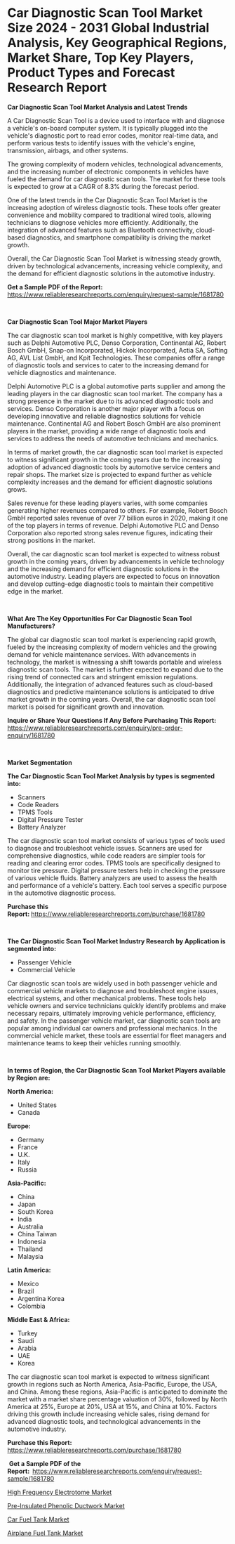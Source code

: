 <p><h1>Car Diagnostic Scan Tool Market Size 2024 - 2031 Global Industrial Analysis, Key Geographical Regions, Market Share, Top Key Players, Product Types and Forecast Research Report</h1></p><p><strong>Car Diagnostic Scan Tool Market Analysis and Latest Trends</strong></p>
<p><p>A Car Diagnostic Scan Tool is a device used to interface with and diagnose a vehicle's on-board computer system. It is typically plugged into the vehicle's diagnostic port to read error codes, monitor real-time data, and perform various tests to identify issues with the vehicle's engine, transmission, airbags, and other systems.</p><p>The growing complexity of modern vehicles, technological advancements, and the increasing number of electronic components in vehicles have fueled the demand for car diagnostic scan tools. The market for these tools is expected to grow at a CAGR of 8.3% during the forecast period.</p><p>One of the latest trends in the Car Diagnostic Scan Tool Market is the increasing adoption of wireless diagnostic tools. These tools offer greater convenience and mobility compared to traditional wired tools, allowing technicians to diagnose vehicles more efficiently. Additionally, the integration of advanced features such as Bluetooth connectivity, cloud-based diagnostics, and smartphone compatibility is driving the market growth.</p><p>Overall, the Car Diagnostic Scan Tool Market is witnessing steady growth, driven by technological advancements, increasing vehicle complexity, and the demand for efficient diagnostic solutions in the automotive industry.</p></p>
<p><strong>Get a Sample PDF of the Report:&nbsp;</strong> <a href="https://www.reliableresearchreports.com/enquiry/request-sample/1681780">https://www.reliableresearchreports.com/enquiry/request-sample/1681780</a></p>
<p>&nbsp;</p>
<p><strong>Car Diagnostic Scan Tool Major Market Players</strong></p>
<p><p>The car diagnostic scan tool market is highly competitive, with key players such as Delphi Automotive PLC, Denso Corporation, Continental AG, Robert Bosch GmbH, Snap-on Incorporated, Hickok Incorporated, Actia SA, Softing AG, AVL List GmbH, and Kpit Technologies. These companies offer a range of diagnostic tools and services to cater to the increasing demand for vehicle diagnostics and maintenance.</p><p>Delphi Automotive PLC is a global automotive parts supplier and among the leading players in the car diagnostic scan tool market. The company has a strong presence in the market due to its advanced diagnostic tools and services. Denso Corporation is another major player with a focus on developing innovative and reliable diagnostics solutions for vehicle maintenance. Continental AG and Robert Bosch GmbH are also prominent players in the market, providing a wide range of diagnostic tools and services to address the needs of automotive technicians and mechanics.</p><p>In terms of market growth, the car diagnostic scan tool market is expected to witness significant growth in the coming years due to the increasing adoption of advanced diagnostic tools by automotive service centers and repair shops. The market size is projected to expand further as vehicle complexity increases and the demand for efficient diagnostic solutions grows.</p><p>Sales revenue for these leading players varies, with some companies generating higher revenues compared to others. For example, Robert Bosch GmbH reported sales revenue of over 77 billion euros in 2020, making it one of the top players in terms of revenue. Delphi Automotive PLC and Denso Corporation also reported strong sales revenue figures, indicating their strong positions in the market.</p><p>Overall, the car diagnostic scan tool market is expected to witness robust growth in the coming years, driven by advancements in vehicle technology and the increasing demand for efficient diagnostic solutions in the automotive industry. Leading players are expected to focus on innovation and develop cutting-edge diagnostic tools to maintain their competitive edge in the market.</p></p>
<p>&nbsp;</p>
<p><strong>What Are The Key Opportunities For Car Diagnostic Scan Tool Manufacturers?</strong></p>
<p><p>The global car diagnostic scan tool market is experiencing rapid growth, fueled by the increasing complexity of modern vehicles and the growing demand for vehicle maintenance services. With advancements in technology, the market is witnessing a shift towards portable and wireless diagnostic scan tools. The market is further expected to expand due to the rising trend of connected cars and stringent emission regulations. Additionally, the integration of advanced features such as cloud-based diagnostics and predictive maintenance solutions is anticipated to drive market growth in the coming years. Overall, the car diagnostic scan tool market is poised for significant growth and innovation.</p></p>
<p><strong>Inquire or Share Your Questions If Any Before Purchasing This Report:</strong> <a href="https://www.reliableresearchreports.com/enquiry/pre-order-enquiry/1681780">https://www.reliableresearchreports.com/enquiry/pre-order-enquiry/1681780</a></p>
<p>&nbsp;</p>
<p><strong>Market Segmentation</strong></p>
<p><strong>The Car Diagnostic Scan Tool Market Analysis by types is segmented into:</strong></p>
<p><ul><li>Scanners</li><li>Code Readers</li><li>TPMS Tools</li><li>Digital Pressure Tester</li><li>Battery Analyzer</li></ul></p>
<p><p>The car diagnostic scan tool market consists of various types of tools used to diagnose and troubleshoot vehicle issues. Scanners are used for comprehensive diagnostics, while code readers are simpler tools for reading and clearing error codes. TPMS tools are specifically designed to monitor tire pressure. Digital pressure testers help in checking the pressure of various vehicle fluids. Battery analyzers are used to assess the health and performance of a vehicle's battery. Each tool serves a specific purpose in the automotive diagnostic process.</p></p>
<p><strong>Purchase this Report:&nbsp;</strong><a href="https://www.reliableresearchreports.com/purchase/1681780">https://www.reliableresearchreports.com/purchase/1681780</a></p>
<p>&nbsp;</p>
<p><strong>The Car Diagnostic Scan Tool Market Industry Research by Application is segmented into:</strong></p>
<p><ul><li>Passenger Vehicle</li><li>Commercial Vehicle</li></ul></p>
<p><p>Car diagnostic scan tools are widely used in both passenger vehicle and commercial vehicle markets to diagnose and troubleshoot engine issues, electrical systems, and other mechanical problems. These tools help vehicle owners and service technicians quickly identify problems and make necessary repairs, ultimately improving vehicle performance, efficiency, and safety. In the passenger vehicle market, car diagnostic scan tools are popular among individual car owners and professional mechanics. In the commercial vehicle market, these tools are essential for fleet managers and maintenance teams to keep their vehicles running smoothly.</p></p>
<p>&nbsp;</p>
<p><strong>In terms of Region, the Car Diagnostic Scan Tool Market Players available by Region are:</strong></p>
<p>
    <p> <strong> North America: </strong>
        <ul>
            <li>United States</li>
            <li>Canada</li>
        </ul>
        </p> 
    <p> <strong> Europe: </strong>
        <ul>
            <li>Germany</li>
            <li>France</li>
            <li>U.K.</li>
            <li>Italy</li>
            <li>Russia</li>
        </ul>
        </p> 
    <p> <strong> Asia-Pacific: </strong>
        <ul>
            <li>China</li>
            <li>Japan</li>
            <li>South Korea</li>
            <li>India</li>
            <li>Australia</li>
            <li>China Taiwan</li>
            <li>Indonesia</li>
            <li>Thailand</li>
            <li>Malaysia</li>
        </ul>
        </p> 
    <p> <strong> Latin America: </strong>
        <ul>
            <li>Mexico</li>
            <li>Brazil</li>
            <li>Argentina Korea</li>
            <li>Colombia</li>
        </ul>
        </p> 
    <p> <strong> Middle East & Africa: </strong>
        <ul>
            <li>Turkey</li>
            <li>Saudi</li>
            <li>Arabia</li>
            <li>UAE</li>
            <li>Korea</li>
        </ul>
    </p>
    </p>
<p><p>The car diagnostic scan tool market is expected to witness significant growth in regions such as North America, Asia-Pacific, Europe, the USA, and China. Among these regions, Asia-Pacific is anticipated to dominate the market with a market share percentage valuation of 30%, followed by North America at 25%, Europe at 20%, USA at 15%, and China at 10%. Factors driving this growth include increasing vehicle sales, rising demand for advanced diagnostic tools, and technological advancements in the automotive industry.</p></p>
<p><strong>Purchase this Report: </strong><a href="https://www.reliableresearchreports.com/purchase/1681780">https://www.reliableresearchreports.com/purchase/1681780</a></p>
<p>&nbsp;<strong>Get a Sample PDF of the Report:&nbsp;&nbsp;</strong><a href="https://www.reliableresearchreports.com/enquiry/request-sample/1681780">https://www.reliableresearchreports.com/enquiry/request-sample/1681780</a></p>
<p><strong></strong></p>
<p><p><a href="https://acidic-farm-354.notion.site/High-Frequency-Electrotome-Market-Analysis-Examines-its-Scope-on-Growth-Opportunities-and-Forecaste-639f167af01f4212a6564ae3490cc2ab">High Frequency Electrotome Market</a></p><p><a href="https://view.publitas.com/reportprime-1/pre-insulated-phenolic-ductwork-market-a-comprehensive-report-of-its-market-share-growth-trends-2023-2030/">Pre-Insulated Phenolic Ductwork Market</a></p><p><a href="https://github.com/changoleonlaverguenzanoexiste/Market-Research-Report-List-2/blob/main/car-fuel-tank-market.md">Car Fuel Tank Market</a></p><p><a href="https://github.com/dimitrishawkinswaynenp91rgz/Market-Research-Report-List-1/blob/main/airplane-fuel-tank-market.md">Airplane Fuel Tank Market</a></p></p>